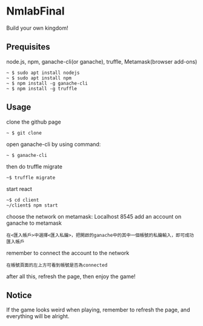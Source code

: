# NmlabFinal
Build your own kingdom!
## Prequisites
node.js, npm, ganache-cli(or ganache), truffle, Metamask(browser add-ons)
```
~ $ sudo apt install nodejs
~ $ sudo apt install npm
~ $ npm install -g ganache-cli
~ $ npm install -g truffle
```
## Usage
clone the github page
```
~ $ git clone
```
open ganache-cli by using command:
```
~ $ ganache-cli
```
then do truffle migrate
```
~$ truffle migrate
```
start react
```
~$ cd client
~/client$ npm start
```
choose the network on metamask: Localhost 8545
add an account on ganache to metamask
```
在<匯入帳戶>中選擇<匯入私鑰>，把開啟的ganache中的其中一個帳號的私鑰輸入，即可成功匯入帳戶
```
remember to connect the account to the network
```
在帳號頁面的左上方可看到帳號是否為connected
```
after all this, refresh the page, then enjoy the game!
## Notice
If the game looks weird when playing, remember to refresh the page, and everything will be alright.
